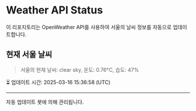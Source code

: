 
# Weather API Status

이 리포지토리는 OpenWeather API를 사용하여 서울의 날씨 정보를 자동으로 업데이트합니다.

## 현재 서울 날씨
> 서울의 현재 날씨: clear sky, 온도: 0.76°C, 습도: 47%

⏳ 업데이트 시간: 2025-03-16 15:36:58 (UTC)

---
자동 업데이트 봇에 의해 관리됩니다.
